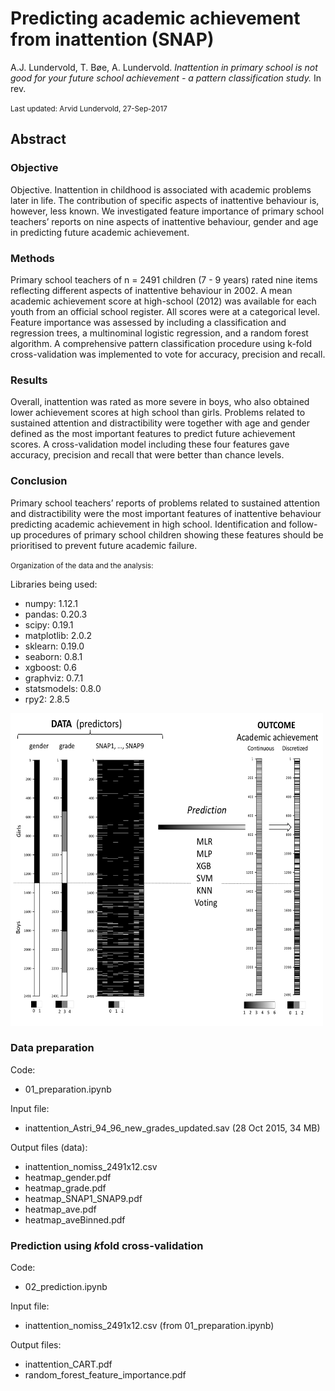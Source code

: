 # Predicting academic achievement from inattention (SNAP)
A.J. Lundervold, T. Bøe, A. Lundervold. <i>Inattention in primary school is not good for your future school achievement - a pattern classification study.</i> In rev.


<small>
Last updated: Arvid Lundervold, 27-Sep-2017
</small>

## Abstract

### Objective
Objective. Inattention in childhood is associated with academic problems later in life. The contribution of specific aspects of inattentive behaviour is, however, less known. We investigated feature importance of primary school teachers’ reports on nine aspects of inattentive behaviour, gender and age in predicting future academic achievement. 

### Methods
Primary school teachers of n = 2491 children (7 - 9 years) rated nine items reflecting different aspects of inattentive behaviour in 2002. A mean academic achievement score at high-school (2012) was available for each youth from an official school register. All scores were at a categorical level. Feature importance was assessed by including a classification and regression trees, a multinominal logistic regression, and a random forest algorithm. A comprehensive pattern classification procedure using k-fold cross-validation was implemented to vote for accuracy, precision and recall. 

### Results 
Overall, inattention was rated as more severe in boys, who also obtained lower achievement scores at high school than girls. Problems related to sustained attention and distractibility were together with age and gender defined as the most important features to predict future achievement scores. A cross-validation model including these four features gave accuracy, precision and recall that were better than chance levels. 

### Conclusion 
Primary school teachers’ reports of problems related to sustained attention and distractibility were the most important features of inattentive behaviour predicting academic achievement in high school. Identification and follow-up procedures of primary school children showing these features should be prioritised to prevent future academic failure.



<small>Organization of the data and the analysis:</small>

Libraries being used:

* numpy: 1.12.1
* pandas: 0.20.3
* scipy: 0.19.1
* matplotlib: 2.0.2
* sklearn: 0.19.0
* seaborn: 0.8.1
* xgboost: 0.6
* graphviz: 0.7.1
* statsmodels: 0.8.0
* rpy2: 2.8.5

<img src="./images/Data_to_classes_notebook_pptx.png" width="500px" height="500px" />

### Data preparation

Code:
 * 01_preparation.ipynb
 
Input file:

 * inattention_Astri_94_96_new_grades_updated.sav (28 Oct 2015, 34 MB) 

 
Output files (data):

 * inattention_nomiss_2491x12.csv
 * heatmap_gender.pdf
 * heatmap_grade.pdf
 * heatmap_SNAP1_SNAP9.pdf
 * heatmap_ave.pdf
 * heatmap_aveBinned.pdf
 
 
 ### Prediction using $k$fold cross-validation
 
 Code:
 * 02_prediction.ipynb
 
Input file:

 * inattention_nomiss_2491x12.csv (from 01_preparation.ipynb)
 
 
 Output files:
 
 * inattention_CART.pdf
 * random_forest_feature_importance.pdf
 
